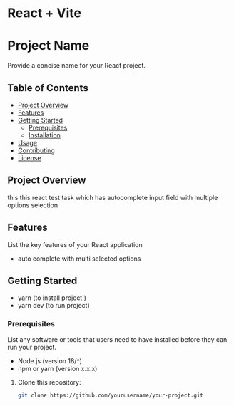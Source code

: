 # React + Vite

# Project Name

Provide a concise name for your React project.

## Table of Contents

- [Project Overview](#Prey-task)
- [Features](#features)
- [Getting Started](#getting-started)
  - [Prerequisites](#prerequisites)
  - [Installation](#installation)
- [Usage](#usage)
- [Contributing](#contributing)
- [License](#license)

## Project Overview

this this react test task which has autocomplete input field with multiple options selection 



## Features

List the key features of your React application

- auto complete with multi selected options 


## Getting Started

- yarn (to install project )
- yarn dev (to run project)

### Prerequisites

List any software or tools that users need to have installed before they can run your project.

- Node.js (version 18/^)
- npm or yarn (version x.x.x)


1. Clone this repository:

   ```bash
   git clone https://github.com/yourusername/your-project.git